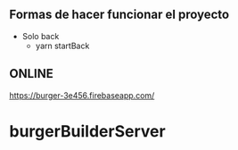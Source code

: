 ## Formas de hacer funcionar el proyecto

- Solo back
  - yarn startBack

## ONLINE

https://burger-3e456.firebaseapp.com/

# burgerBuilderServer
